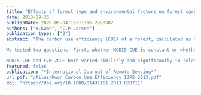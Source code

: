 ```yaml
---
title: "Effects of forest type and environmental factors on forest carbon use efficiency assessed using MODIS and FIA data across the eastern USA"
date: 2013-09-26
publishDate: 2020-05-04T16:11:16.228090Z
authors: ["Y.Kwon", "C.P.Larsen"]
publication_types: ["2"]
abstract: "The carbon use efficiency (CUE) of a forest, calculated as the ratio of net primary productivity (NPP) to gross primary productivity (GPP), measures how efficiently a forest sequesters atmospheric carbon. Some prior research has suggested that CUE varies with environmental conditions, while other suggests that CUE is constant. Research using Moderate Resolution Imaging Spectroradiometer (MODIS) data has indicated a variable CUE, but those results are suspected because MODIS NPP data have not been well validated.

We tested two questions. First, whether MODIS CUE is constant or whether it varies by forest type, climate, and geographic factors across the eastern USA. Second, whether those results occur when field-based NPP data are employed. We used MODIS model-based estimates of GPP and NPP, and forest inventory and anlaysis (FIA) field-based estimates of NPP data. We calculated two estimates of CUE for forest in 390 km2 hexagons: (1) MODIS CUE as MODIS NPP divided by MODIS GPP and (2) F/M ZCUE as the standardized difference between FIA NPP and MODIS GPP.

MODIS CUE and F/M ZCUE both varied similarly and significantly in relation to forest type, and climatic and geographic factors, strongly supporting a variable rather than a constant CUE. The CUE was significantly higher in deciduous than in mixed and evergreen forests. Regression models indicated that CUE decreased with increases in temperature and precipitation and increased with latitude and altitude. The similar trends in MODIS CUE and F/M ZCUE support the use of the more easily obtained MODIS CUE."
featured: false
publication: "*International Journal of Remote Sensing*"
url_pdf: "/files/Kwon_Carbon Use Efficiency_IJRS_2013.pdf"
doi: "https://doi.org/10.1080/01431161.2013.838711"
---
```


